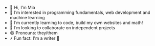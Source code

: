 - 👋 Hi, I’m Mia
- 👀 I’m interested in programming fundamentals, web development and machine learning
- 🌱 I’m currently learning to code, build my own websites and math!
- 💞️ I’m looking to collaborate on independent projects
- 😄 Pronouns: they/them
- ⚡ Fun fact: I'm a writer 🥳


<!---
mia-is-here/mia-is-here is a ✨ special ✨ repository because its `README.md` (this file) appears on your GitHub profile.
You can click the Preview link to take a look at your changes.
--->
